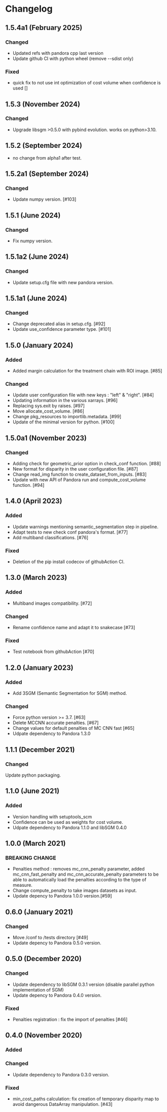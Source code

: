 # Changelog

## 1.5.4a1 (February 2025)

### Changed

- Updated refs with pandora cpp last version
- Update github CI with python wheel (remove --sdist only)

### Fixed

- quick fix to not use int optimization of cost volume when confidence is used []

## 1.5.3 (November 2024)

### Changed

- Upgrade libsgm >0.5.0 with pybind evolution. works on python>3.10.

## 1.5.2 (September 2024)

- no change from alpha1 after test.

## 1.5.2a1 (September 2024)

### Changed

- Update numpy version. [#103]

## 1.5.1 (June 2024)

### Changed

- Fix numpy version.

## 1.5.1a2 (June 2024)

### Changed

- Update setup.cfg file with new pandora version.

## 1.5.1a1 (June 2024)

### Changed

- Change deprecated alias in setup.cfg. [#92]
- Update use_confidence parameter type. [#101]

## 1.5.0 (January 2024)

### Added

- Added margin calculation for the treatment chain with ROI image. [#85]

### Changed

- Update user configuration file with new keys : "left" & "right". [#84]
- Updating information in the various xarrays. [#96]
- Replacing sys.exit by raises. [#97]
- Move allocate_cost_volume. [#86]
- Change pkg_resources to importlib.metadata. [#99]
- Update of the minimal version for python. [#100]

## 1.5.0a1 (November 2023)

### Changed

- Adding check for geometric_prior option in check_conf function. [#88]
- New format for disparity in the user configuration file. [#87]
- Change read_img function to create_dataset_from_inputs. [#83]
- Update with new API of Pandora run and compute_cost_volume function. [#94]

## 1.4.0 (April 2023)

### Added

- Update warnings mentioning semantic_segmentation step in pipeline.
- Adapt tests to new check conf pandora's format. [#77]
- Add multiband classifications. [#76]

### Fixed

- Deletion of the pip install codecov of githubAction CI.

## 1.3.0 (March 2023)

### Added

- Multiband images compatibility. [#72]

### Changed

- Rename confidence name and adapt it to snakecase [#73]

### Fixed

- Test notebook from githubAction [#70]

## 1.2.0 (January 2023)

### Added

- Add 3SGM (Semantic Segmentation for SGM) method.

### Changed

- Force python version >= 3.7. [#63]
- Delete MCCNN accurate penalties. [#67]
- Change values for default penalties of MC CNN fast [#65]
- Udpate dependency to Pandora 1.3.0

## 1.1.1 (December 2021)

### Changed

Update python packaging.

## 1.1.0 (June 2021)

### Added

- Version handling with setuptools_scm
- Confidence can be used as weights for cost volume.
- Udpate dependency to Pandora 1.1.0 and libSGM 0.4.0

## 1.0.0 (March 2021)

### BREAKING CHANGE

- Penalties method : removes mc_cnn_penalty parameter, added mc_cnn_fast_penalty and mc_cnn_accurate_penalty parameters
  to be able to automatically load the penalties according to the type of measure.
- Change compute_penalty to take images datasets as input.
- Update depency to Pandora 1.0.0 version.[#59]

## 0.6.0 (January 2021)

### Changed

- Move /conf to /tests directory [#49]
- Update depency to Pandora 0.5.0 version.

## 0.5.0 (December 2020)

### Changed

- Update dependency to libSGM 0.3.1 version (disable parallel python implementation of SGM)
- Update depency to Pandora 0.4.0 version.

### Fixed

- Penalties registration : fix the import of penalties [#46]

## 0.4.0 (November 2020)

### Added

### Changed

- Update dependency to Pandora 0.3.0 version.

### Fixed

- min_cost_paths calculation: fix creation of temporary disparity map to avoid dangerous DataArray manipulation. [#43]
